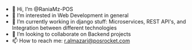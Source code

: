 - 👋 Hi, I’m @RaniaMz-POS
- 👀 I’m interested in Web Development in general
- 🌱 I’m currently working in django stuff: Microservices, REST API's, and Integration between different technologies
- 💞️ I’m looking to collaborate on Backend projects
- 📫 How to reach me: r.almazari@posrocket.com

<!---
RaniaMz-POS/RaniaMz-POS is a ✨ special ✨ repository because its `README.md` (this file) appears on your GitHub profile.
You can click the Preview link to take a look at your changes.
--->
